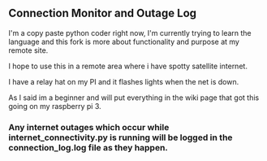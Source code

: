 ﻿## Connection Monitor and Outage Log
 
I'm a copy paste python coder right now, I'm currently trying to learn the language and this fork is more about functionality and purpose at my remote site. 

I hope to use this in a remote area where i have spotty satellite internet. 

I have a relay hat on my PI and it flashes lights when the net is down.

As I said im a beginner and will put everything in the wiki page that got this going on my raspberry pi 3.

### Any internet outages which occur while internet_connectivity.py is running will be logged in the connection_log.log file as they happen.


